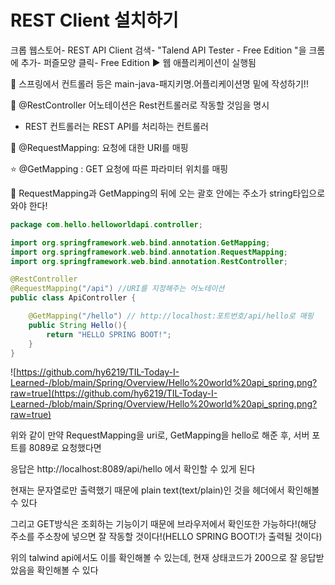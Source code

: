 # REST Client 설치하기

크롭 웹스토어- REST API Client 검색- "Talend API Tester - Free Edition "을 크롬에 추가- 퍼즐모양 클릭- Free Edition ▶️ 웹 애플리케이션이 실행됨

🌟 스프링에서 컨트롤러 등은 main-java-패지키명.어플리케이션명 밑에 작성하기!!

🌟 @RestController 어노테이션은 Rest컨트롤러로 작동할 것임을 명시

- REST 컨트롤러는 REST API를 처리하는 컨트롤러

🌟 @RequestMapping: 요청에 대한 URI를 매핑

⭐ @GetMapping : GET 요청에 따른 파라미터 위치를 매핑

📌 RequestMapping과 GetMapping의  뒤에 오는 괄호 안에는 주소가 string타입으로 와야 한다!

```java
package com.hello.helloworldapi.controller;

import org.springframework.web.bind.annotation.GetMapping;
import org.springframework.web.bind.annotation.RequestMapping;
import org.springframework.web.bind.annotation.RestController;

@RestController
@RequestMapping("/api") //URI를 지정해주는 어노테이션
public class ApiController {

    @GetMapping("/hello") // http://localhost:포트번호/api/hello로 매핑
    public String Hello(){
        return "HELLO SPRING BOOT!";
    }
}
```

![https://github.com/hy6219/TIL-Today-I-Learned-/blob/main/Spring/Overview/Hello%20world%20api_spring.png?raw=true](https://github.com/hy6219/TIL-Today-I-Learned-/blob/main/Spring/Overview/Hello%20world%20api_spring.png?raw=true)

위와 같이 만약 RequestMapping을 uri로, GetMapping을 hello로 해준 후, 서버 포트를 8089로 요청했다면

응답은 http://localhost:8089/api/hello  에서 확인할 수 있게 된다

현재는 문자열로만 출력했기 때문에 plain text(text/plain)인 것을 헤더에서 확인해볼 수 있다

그리고 GET방식은 조회하는 기능이기 때문에 브라우저에서 확인또한 가능하다!(해당 주소를 주소창에 넣으면 잘 작동할 것이다!(HELLO SPRING BOOT!가 출력될 것이다)

위의 talwind api에서도 이를 확인해볼 수 있는데, 현재 상태코드가 200으로 잘 응답받았음을 확인해볼 수 있다
